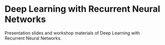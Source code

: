 # Deep Learning with Recurrent Neural Networks

Presentation slides and workshop materials of Deep Learning with Recurrent Neural Networks.
